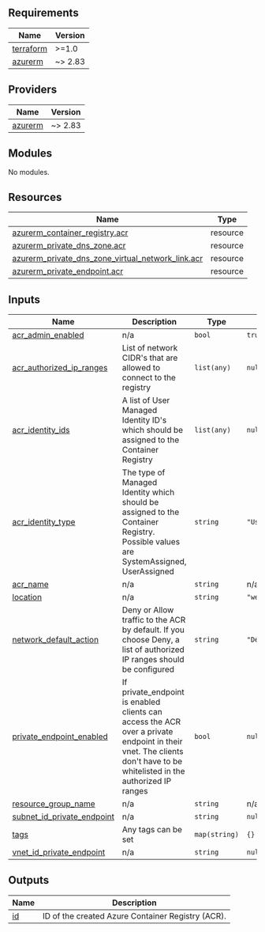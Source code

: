 ## Requirements

| Name | Version |
|------|---------|
| <a name="requirement_terraform"></a> [terraform](#requirement\_terraform) | >=1.0 |
| <a name="requirement_azurerm"></a> [azurerm](#requirement\_azurerm) | ~> 2.83 |

## Providers

| Name | Version |
|------|---------|
| <a name="provider_azurerm"></a> [azurerm](#provider\_azurerm) | ~> 2.83 |

## Modules

No modules.

## Resources

| Name | Type |
|------|------|
| [azurerm_container_registry.acr](https://registry.terraform.io/providers/hashicorp/azurerm/latest/docs/resources/container_registry) | resource |
| [azurerm_private_dns_zone.acr](https://registry.terraform.io/providers/hashicorp/azurerm/latest/docs/resources/private_dns_zone) | resource |
| [azurerm_private_dns_zone_virtual_network_link.acr](https://registry.terraform.io/providers/hashicorp/azurerm/latest/docs/resources/private_dns_zone_virtual_network_link) | resource |
| [azurerm_private_endpoint.acr](https://registry.terraform.io/providers/hashicorp/azurerm/latest/docs/resources/private_endpoint) | resource |

## Inputs

| Name | Description | Type | Default | Required |
|------|-------------|------|---------|:--------:|
| <a name="input_acr_admin_enabled"></a> [acr\_admin\_enabled](#input\_acr\_admin\_enabled) | n/a | `bool` | `true` | no |
| <a name="input_acr_authorized_ip_ranges"></a> [acr\_authorized\_ip\_ranges](#input\_acr\_authorized\_ip\_ranges) | List of network CIDR's that are allowed to connect to the registry | `list(any)` | `null` | no |
| <a name="input_acr_identity_ids"></a> [acr\_identity\_ids](#input\_acr\_identity\_ids) | A list of User Managed Identity ID's which should be assigned to the Container Registry | `list(any)` | `null` | no |
| <a name="input_acr_identity_type"></a> [acr\_identity\_type](#input\_acr\_identity\_type) | The type of Managed Identity which should be assigned to the Container Registry. Possible values are SystemAssigned, UserAssigned | `string` | `"UserAssigned"` | no |
| <a name="input_acr_name"></a> [acr\_name](#input\_acr\_name) | n/a | `string` | n/a | yes |
| <a name="input_location"></a> [location](#input\_location) | n/a | `string` | `"westeurope"` | no |
| <a name="input_network_default_action"></a> [network\_default\_action](#input\_network\_default\_action) | Deny or Allow traffic to the ACR by default. If you choose Deny, a list of authorized IP ranges should be configured | `string` | `"Deny"` | no |
| <a name="input_private_endpoint_enabled"></a> [private\_endpoint\_enabled](#input\_private\_endpoint\_enabled) | If private\_endpoint is enabled clients can access the ACR over a private endpoint in their vnet. The clients don't have to be whitelisted in the authorized IP ranges | `bool` | `null` | no |
| <a name="input_resource_group_name"></a> [resource\_group\_name](#input\_resource\_group\_name) | n/a | `string` | n/a | yes |
| <a name="input_subnet_id_private_endpoint"></a> [subnet\_id\_private\_endpoint](#input\_subnet\_id\_private\_endpoint) | n/a | `string` | `null` | no |
| <a name="input_tags"></a> [tags](#input\_tags) | Any tags can be set | `map(string)` | `{}` | no |
| <a name="input_vnet_id_private_endpoint"></a> [vnet\_id\_private\_endpoint](#input\_vnet\_id\_private\_endpoint) | n/a | `string` | `null` | no |

## Outputs

| Name | Description |
|------|-------------|
| <a name="output_id"></a> [id](#output\_id) | ID of the created Azure Container Registry (ACR). |
